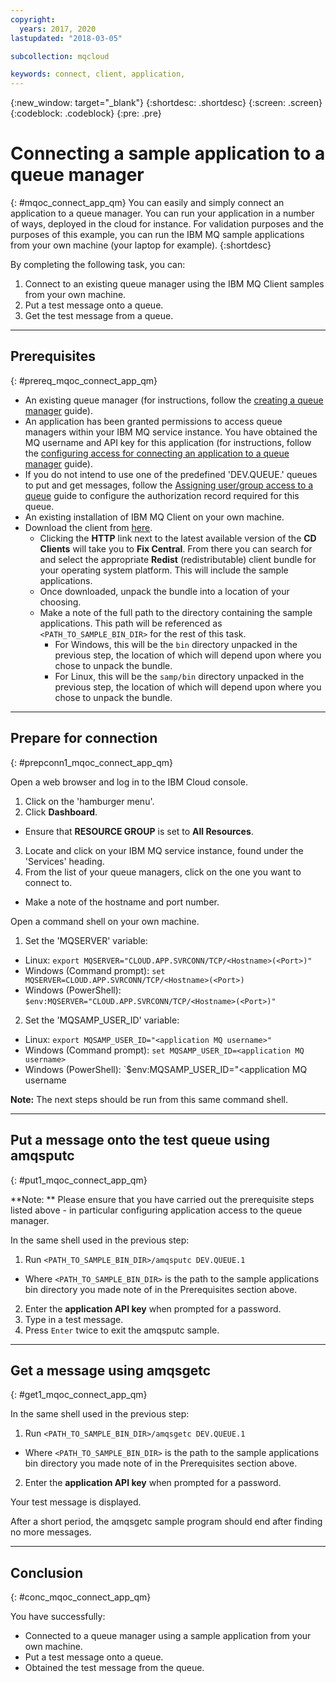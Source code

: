 ```yaml
---
copyright:
  years: 2017, 2020
lastupdated: "2018-03-05"

subcollection: mqcloud

keywords: connect, client, application,
---
```


{:new_window: target="_blank"}
{:shortdesc: .shortdesc}
{:screen: .screen}
{:codeblock: .codeblock}
{:pre: .pre}

# Connecting a sample application to a queue manager
{: #mqoc_connect_app_qm}
You can easily and simply connect an application to a queue manager. You can run your application in a number of ways, deployed in the cloud for instance. For validation purposes and the purposes of this example, you can run the IBM MQ sample applications from your own machine (your laptop for example).
{:shortdesc}

By completing the following task, you can:
1. Connect to an existing queue manager using the IBM MQ Client samples from your own machine.
2. Put a test message onto a queue.
3. Get the test message from a queue.

---

## Prerequisites
{: #prereq_mqoc_connect_app_qm}

* An existing queue manager (for instructions, follow the [creating a queue manager](/docs/services/mqcloud?topic=mqcloud-mqoc_create_qm) guide).
* An application has been granted permissions to access queue managers within your IBM MQ service instance. You have obtained the MQ username and API key for this application (for instructions, follow the [configuring access for connecting an application to a queue manager](/docs/services/mqcloud?topic=mqcloud-mqoc_configure_app_qm_access) guide).
* If you do not intend to use one of the predefined 'DEV.QUEUE.' queues to put and get messages, follow the [Assigning user/group access to a queue](/docs/services/mqcloud?topic=mqcloud-mqoc_configure_auth_record) guide to configure the authorization record required for this queue.
* An existing installation of IBM MQ Client on your own machine.
 * Download the client from [here](http://www-01.ibm.com/support/docview.wss?uid=swg24042176#1).
   * Clicking the **HTTP** link next to the latest available version of the **CD Clients** will take you to **Fix Central**. From there you can search for and select the appropriate **Redist** (redistributable) client bundle for your operating system platform. This will include the sample applications.
   * Once downloaded, unpack the bundle into a location of your choosing.
   * Make a note of the full path to the directory containing the sample applications. This path will be referenced as `<PATH_TO_SAMPLE_BIN_DIR>` for the rest of this task.
     * For Windows, this will be the `bin` directory unpacked in the previous step, the location of which will depend upon where you chose to unpack the bundle.
     * For Linux, this will be the `samp/bin` directory unpacked in the previous step, the location of which will depend upon where you chose to unpack the bundle.

---

## Prepare for connection
{: #prepconn1_mqoc_connect_app_qm}

Open a web browser and log in to the IBM Cloud console.

1. Click on the 'hamburger menu'.
2. Click **Dashboard**.
 * Ensure that **RESOURCE GROUP** is set to **All Resources**.
3. Locate and click on your IBM MQ service instance, found under the 'Services' heading.
4. From the list of your queue managers, click on the one you want to connect to.
 * Make a note of the hostname and port number.

Open a command shell on your own machine.
1. Set the 'MQSERVER' variable:
 * Linux: `export MQSERVER="CLOUD.APP.SVRCONN/TCP/<Hostname>(<Port>)"`
 * Windows (Command prompt): `set MQSERVER=CLOUD.APP.SVRCONN/TCP/<Hostname>(<Port>)`
 * Windows (PowerShell): `$env:MQSERVER="CLOUD.APP.SVRCONN/TCP/<Hostname>(<Port>)"`

2. Set the 'MQSAMP_USER_ID' variable:
 * Linux: `export MQSAMP_USER_ID="<application MQ username>"`
 * Windows (Command prompt): `set MQSAMP_USER_ID=<application MQ username>`
 * Windows (PowerShell): `$env:MQSAMP_USER_ID="<application MQ username

  **Note:** The next steps should be run from this same command shell.

---

## Put a message onto the test queue using amqsputc
{: #put1_mqoc_connect_app_qm}

**Note: ** Please ensure that you have carried out the prerequisite steps listed above - in particular configuring application access to the queue manager.

In the same shell used in the previous step:

1. Run `<PATH_TO_SAMPLE_BIN_DIR>/amqsputc DEV.QUEUE.1`
 * Where `<PATH_TO_SAMPLE_BIN_DIR>` is the path to the sample applications bin directory you made note of in the Prerequisites section above.
2. Enter the **application API key** when prompted for a password.
3. Type in a test message.
4. Press `Enter` twice to exit the amqsputc sample.

---

## Get a message using amqsgetc
{: #get1_mqoc_connect_app_qm}

In the same shell used in the previous step:

1. Run `<PATH_TO_SAMPLE_BIN_DIR>/amqsgetc DEV.QUEUE.1`
 * Where `<PATH_TO_SAMPLE_BIN_DIR>` is the path to the sample applications bin directory you made note of in the Prerequisites section above.
2. Enter the **application API key** when prompted for a password.

Your test message is displayed.

After a short period, the amqsgetc sample program should end after finding no more messages.

---

## Conclusion
{: #conc_mqoc_connect_app_qm}

You have successfully:
* Connected to a queue manager using a sample application from your own machine.
* Put a test message onto a queue.
* Obtained the test message from the queue.
